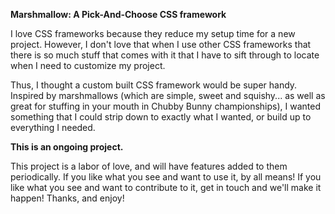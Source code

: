 **Marshmallow: A Pick-And-Choose CSS framework**

I love CSS frameworks because they reduce my setup time for a new project.  However, I don't love that when I use other CSS frameworks that there is so much stuff that comes with it that I have to sift through to locate when I need to customize my project.

Thus, I thought a custom built CSS framework would be super handy.  Inspired by marshmallows (which are simple, sweet and squishy... as well as great for stuffing in your mouth in Chubby Bunny championships), I wanted something that I could strip down to exactly what I wanted, or build up to everything I needed.

**This is an ongoing project.**

This project is a labor of love, and will have features added to them periodically.  If you like what you see and want to use it, by all means!  If you like what you see and want to contribute to it, get in touch and we'll make it happen!  Thanks, and enjoy!